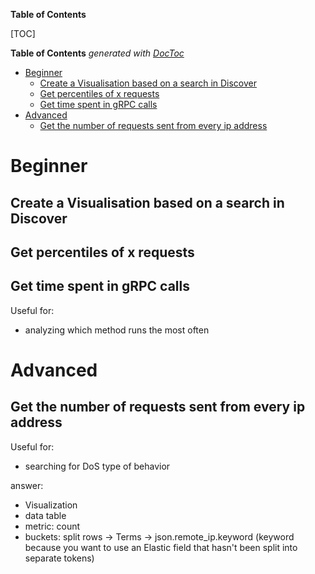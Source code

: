 <!-- START doctoc generated TOC please keep comment here to allow auto update -->

**Table of Contents**

[TOC]
<!-- DON'T EDIT THIS SECTION, INSTEAD RE-RUN doctoc TO UPDATE -->
**Table of Contents**  *generated with [DocToc](https://github.com/thlorenz/doctoc)*

- [Beginner](#beginner)
  - [Create a Visualisation based on a search in Discover](#create-a-visualisation-based-on-a-search-in-discover)
  - [Get percentiles of x requests](#get-percentiles-of-x-requests)
  - [Get time spent in gRPC calls](#get-time-spent-in-grpc-calls)
- [Advanced](#advanced)
  - [Get the number of requests sent from every ip address](#get-the-number-of-requests-sent-from-every-ip-address)

<!-- END doctoc generated TOC please keep comment here to allow auto update -->

# Beginner

## Create a Visualisation based on a search in Discover

## Get percentiles of x requests

## Get time spent in gRPC calls

Useful for:

- analyzing which method runs the most often

# Advanced

## Get the number of requests sent from every ip address

Useful for:

- searching for DoS type of behavior

answer:

- Visualization
- data table
- metric: count
- buckets: split rows -> Terms -> json.remote_ip.keyword   (keyword because you want to use an Elastic field that hasn't been split into separate tokens)

